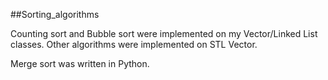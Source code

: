 ##Sorting_algorithms

Counting sort and Bubble sort were implemented on my Vector/Linked List classes.
Other algorithms were implemented on STL Vector.

Merge sort was written in Python.
